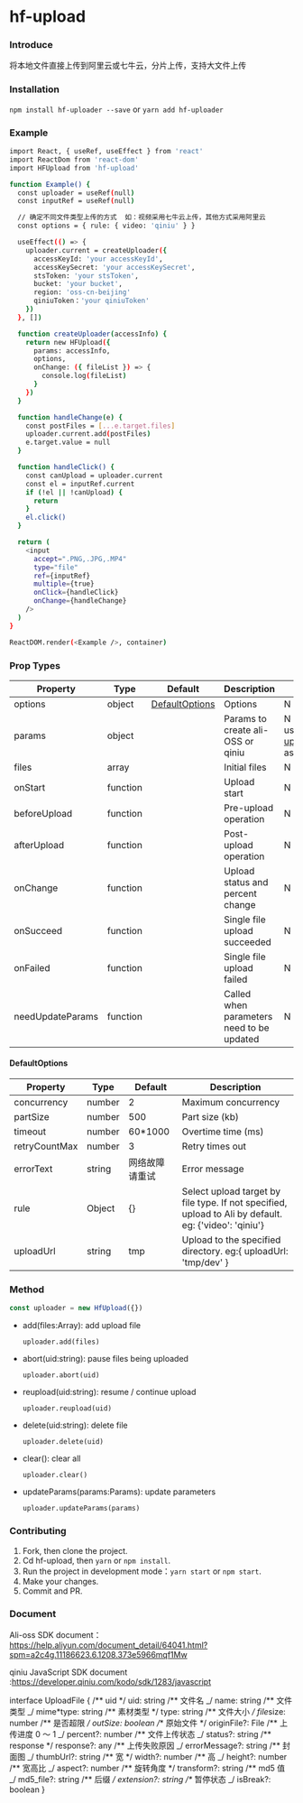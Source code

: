 # hf-upload

### Introduce

将本地文件直接上传到阿里云或七牛云，分片上传，支持大文件上传

### Installation

`npm install hf-uploader --save` or `yarn add hf-uploader`

### Example

```sh
import React, { useRef, useEffect } from 'react'
import ReactDom from 'react-dom'
import HFUpload from 'hf-upload'

function Example() {
  const uploader = useRef(null)
  const inputRef = useRef(null)

  // 确定不同文件类型上传的方式  如：视频采用七牛云上传，其他方式采用阿里云
  const options = { rule: { video: 'qiniu' } }

  useEffect(() => {
    uploader.current = createUploader({
      accessKeyId: 'your accessKeyId',
      accessKeySecret: 'your accessKeySecret',
      stsToken: 'your stsToken',
      bucket: 'your bucket',
      region: 'oss-cn-beijing'
      qiniuToken：'your qiniuToken'
    })
  }, [])

  function createUploader(accessInfo) {
    return new HFUpload({
      params: accessInfo,
      options,
      onChange: ({ fileList }) => {
        console.log(fileList)
      }
    })
  }

  function handleChange(e) {
    const postFiles = [...e.target.files]
    uploader.current.add(postFiles)
    e.target.value = null
  }

  function handleClick() {
    const canUpload = uploader.current
    const el = inputRef.current
    if (!el || !canUpload) {
      return
    }
    el.click()
  }

  return (
    <input
      accept=".PNG,.JPG,.MP4"
      type="file"
      ref={inputRef}
      multiple={true}
      onClick={handleClick}
      onChange={handleChange}
    />
  )
}

ReactDOM.render(<Example />, container)
```

### Prop Types

| Property         | Type     | Default                    | Description                               | required                                        |
| ---------------- | -------- | -------------------------- | ----------------------------------------- | ----------------------------------------------- |
| options          | object   | [DefaultOptions](#default) | Options                                   | N                                               |
| params           | object   |                            | Params to create ali-OSS or qiniu         | N (you can use [updateParams](#method) as well) |
| files            | array    |                            | Initial files                             | N                                               |
| onStart          | function |                            | Upload start                              | N                                               |
| beforeUpload     | function |                            | Pre-upload operation                      | N                                               |
| afterUpload      | function |                            | Post-upload operation                     | N                                               |
| onChange         | function |                            | Upload status and percent change          | N                                               |
| onSucceed        | function |                            | Single file upload succeeded              | N                                               |
| onFailed         | function |                            | Single file upload failed                 | N                                               |
| needUpdateParams | function |                            | Called when parameters need to be updated | N                                               |

#### <span id = "default">DefaultOptions</span>

| Property      | Type   | Default        | Description                                                                                           |
| ------------- | ------ | -------------- | ----------------------------------------------------------------------------------------------------- |
| concurrency   | number | 2              | Maximum concurrency                                                                                   |
| partSize      | number | 500            | Part size (kb)                                                                                        |
| timeout       | number | 60\*1000       | Overtime time (ms)                                                                                    |
| retryCountMax | number | 3              | Retry times out                                                                                       |
| errorText     | string | 网络故障请重试 | Error message                                                                                         |
| rule          | Object | {}             | Select upload target by file type. If not specified, upload to Ali by default. eg: {'video': 'qiniu'} |
| uploadUrl     | string | tmp            | Upload to the specified directory. eg:{ uploadUrl: 'tmp/dev' }                                        |

### <span id = "method">Method</span>

```javascript
const uploader = new HfUpload({})
```

- add(files:Array<File>): add upload file

  `uploader.add(files)`

- abort(uid:string): pause files being uploaded

  `uploader.abort(uid)`

- reupload(uid:string): resume / continue upload

  `uploader.reupload(uid)`

- delete(uid:string): delete file

  `uploader.delete(uid)`

- clear(): clear all

  `uploader.clear()`

- updateParams(params:Params): update parameters

  `uploader.updateParams(params)`

### Contributing

1. Fork, then clone the project.
2. Cd hf-upload, then `yarn` or `npm install`.
3. Run the project in development mode：`yarn start` or `npm start`.
4. Make your changes.
5. Commit and PR.

### Document

Ali-oss SDK document：https://help.aliyun.com/document_detail/64041.html?spm=a2c4g.11186623.6.1208.373e5966mqf1Mw

qiniu JavaScript SDK document :https://developer.qiniu.com/kodo/sdk/1283/javascript

interface UploadFile {
/** uid \*/
uid: string
/** 文件名 _/
name: string
/\*\* 文件类型 _/
mime*type: string
/** 素材类型 \*/
type: string
/** 文件大小 */
file*size: number
/\*\* 是否超限 */
outSize: boolean
/** 原始文件 \*/
originFile?: File
/** 上传进度 0 ～ 1 _/
percent?: number
/\*\* 文件上传状态 _/
status?: string
/** response \*/
response?: any
/** 上传失败原因 _/
errorMessage?: string
/\*\* 封面图 _/
thumbUrl?: string
/** 宽 \*/
width?: number
/** 高 _/
height?: number
/\*\* 宽高比 _/
aspect?: number
/** 旋转角度 \*/
transform?: string
/** md5 值 _/
md5_file?: string
/\*\* 后缀 _/
extension?: string
/\*_ 暂停状态 _/
isBreak?: boolean
}
